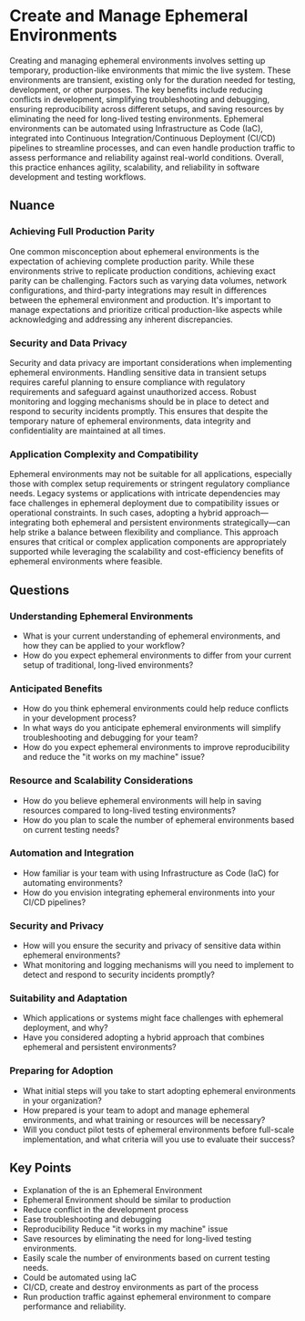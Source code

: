 # Create and Manage Ephemeral Environments

Creating and managing ephemeral environments involves setting up temporary, production-like environments that mimic the live system.
These environments are transient, existing only for the duration needed for testing, development, or other purposes.
The key benefits include reducing conflicts in development, simplifying troubleshooting and debugging, ensuring reproducibility across different setups, and saving resources by eliminating the need for long-lived testing environments.
Ephemeral environments can be automated using Infrastructure as Code (IaC), integrated into Continuous Integration/Continuous Deployment (CI/CD) pipelines to streamline processes, and can even handle production traffic to assess performance and reliability against real-world conditions.
Overall, this practice enhances agility, scalability, and reliability in software development and testing workflows.

## Nuance

### Achieving Full Production Parity

One common misconception about ephemeral environments is the expectation of achieving complete production parity.
While these environments strive to replicate production conditions, achieving exact parity can be challenging.
Factors such as varying data volumes, network configurations, and third-party integrations may result in differences between the ephemeral environment and production.
It's important to manage expectations and prioritize critical production-like aspects while acknowledging and addressing any inherent discrepancies.

### Security and Data Privacy

Security and data privacy are important considerations when implementing ephemeral environments.
Handling sensitive data in transient setups requires careful planning to ensure compliance with regulatory requirements and safeguard against unauthorized access.
Robust monitoring and logging mechanisms should be in place to detect and respond to security incidents promptly.
This ensures that despite the temporary nature of ephemeral environments, data integrity and confidentiality are maintained at all times.

### Application Complexity and Compatibility

Ephemeral environments may not be suitable for all applications, especially those with complex setup requirements or stringent regulatory compliance needs.
Legacy systems or applications with intricate dependencies may face challenges in ephemeral deployment due to compatibility issues or operational constraints.
In such cases, adopting a hybrid approach—integrating both ephemeral and persistent environments strategically—can help strike a balance between flexibility and compliance.
This approach ensures that critical or complex application components are appropriately supported while leveraging the scalability and cost-efficiency benefits of ephemeral environments where feasible.

## Questions

### Understanding Ephemeral Environments

* What is your current understanding of ephemeral environments, and how they can be applied to your workflow?
* How do you expect ephemeral environments to differ from your current setup of traditional, long-lived environments?

### Anticipated Benefits

* How do you think ephemeral environments could help reduce conflicts in your development process?
* In what ways do you anticipate ephemeral environments will simplify troubleshooting and debugging for your team?
* How do you expect ephemeral environments to improve reproducibility and reduce the "it works on my machine" issue?

### Resource and Scalability Considerations

* How do you believe ephemeral environments will help in saving resources compared to long-lived testing environments?
* How do you plan to scale the number of ephemeral environments based on current testing needs?

### Automation and Integration

* How familiar is your team with using Infrastructure as Code (IaC) for automating environments?
* How do you envision integrating ephemeral environments into your CI/CD pipelines?

### Security and Privacy

* How will you ensure the security and privacy of sensitive data within ephemeral environments?
* What monitoring and logging mechanisms will you need to implement to detect and respond to security incidents promptly?

### Suitability and Adaptation

* Which applications or systems might face challenges with ephemeral deployment, and why?
* Have you considered adopting a hybrid approach that combines ephemeral and persistent environments?

### Preparing for Adoption

* What initial steps will you take to start adopting ephemeral environments in your organization?
* How prepared is your team to adopt and manage ephemeral environments, and what training or resources will be necessary?
* Will you conduct pilot tests of ephemeral environments before full-scale implementation, and what criteria will you use to evaluate their success?

## Key Points

* Explanation of the is an Ephemeral Environment
* Ephemeral Environment should be similar to production
* Reduce conflict in the development process
* Ease troubleshooting and debugging
* Reproducibility Reduce "it works in my machine" issue
* Save resources by eliminating the need for long-lived testing environments.
* Easily scale the number of environments based on current testing needs.
* Could be automated using IaC
* CI/CD, create and destroy environments as part of the process
* Run production traffic against ephemeral environment to compare performance and reliability.